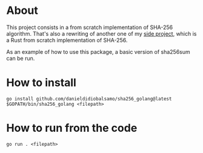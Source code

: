 # About

This project consists in a from scratch implementation of SHA-256 algorithm.
That's also a rewriting of another one of my [side project](https://github.com/danieldidiobalsamo/sha256sum_from_scratch), which is a Rust from scratch implementation of SHA-256.

As an example of how to use this package, a basic version of sha256sum can be run.

# How to install

~~~
go install github.com/danieldidiobalsamo/sha256_golang@latest
$GOPATH/bin/sha256_golang <filepath>
~~~

# How to run from the code

~~~
go run . <filepath>
~~~